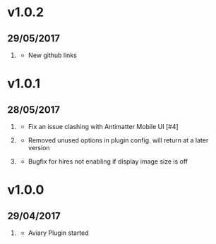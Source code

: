 # v1.0.2
## 29/05/2017

1. [](#new)
    * New github links

# v1.0.1
## 28/05/2017

1. [](#bugfix)
    * Fix an issue clashing with Antimatter Mobile UI [#4]
    
1. [](#removed)
    * Removed unused options in plugin config. will return at a later version
    
1. [](#bugfix)
    * Bugfix for hires not enabling if display image size is off

# v1.0.0
## 29/04/2017

1. [](#new)
    * Aviary  Plugin started

